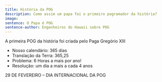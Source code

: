 ```yaml
---
title: História da POG
description: Como assim um papa foi o primeiro pogramador da história?
image: 
sentence: O Papa é POG
sentence-author: Engenheiros do Hawaii sobre POG
---
```


A primeira POG da história foi criada pelo Paga Gregório XIII

* Nosso calendário: 365 dias
* Translação da Terra: 365,25
* Problema: 6 Horas a mais por ano!
* Resolução: um dia a mais a cada 4 anos

29 DE FEVEREIRO – DIA INTERNACIONAL DA POG
